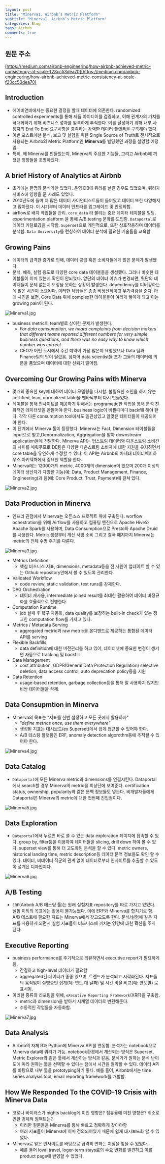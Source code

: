 ```yaml
---
layout: post
title: "Minerva1. Airbnb’s Metric Platform"
subtitle: "Minerva1. Airbnb’s Metric Platform"
categories: Blog
tags: Airbnb
comments: true
---
```


## 원문 주소

[https://medium.com/airbnb-engineering/how-airbnb-achieved-metric-consistency-at-scale-f23cc53dea70](https://medium.com/airbnb-engineering/how-airbnb-achieved-metric-consistency-at-scale-f23cc53dea70)

## Introduction

- 에어비앤비에서는 중요한 결정을 할때 데이터에 의존한다. randomized controlled experiments를 통해 제품 아이디어를 검증하고, 이해 관계자의 가치를 극대화하기 위해 비즈니스 성과를 엄격하게 추적한다. 이를 달성하기 위해 내부 사용자의 End To End 요구사항을 충족하는 강력한 데이터 플랫폼을 구축해야 했다.
- 이번 포스트에선 분석, 보고 및 실험을 위한 Single Source of Truth로 전사적으로 사용되는 Airbnb의 Metric Platform인 **Minerva**를 빌딩했던 과정을 설명할 예정임.
- 특히, 왜 Minerva를 만들었는지, Minerva의 주요한 기능들, 그리고 Airbnb에 끼쳤던 영향들을 조명하겠다.

## A brief History of Analytics at Airbnb

- 초기에는 한명의 분석가만 있었다. 운영 DB에 쿼리를 날린 경우도 있었으며, 쿼리가 서비스에 영향을 준 사례도 있었다.
- 2010년도에 들며 더 많은 데이터 사이언티스트들이 들어왔고 데이터 또한 다양해지고 많아졌다. 이 시기부터 데이터 인프라를 업그레이드 및 안정화함.
- airflow로 배치 작업들을 관리. `core_data` 라 불리는 중요 데이터 테이블을 빌딩. experimentation platform 을 통해 A/B testing 문화를 도입함. `Dataportal`로 데이터 카탈로깅을 시작함. `Superset`으로 개인적으로, 또한 상호작용하며 데이터를 분석함. `Data University`를 런칭하여 데이터 분석에 필요한 기술들을 교육함

## Growing Pains

- 데이터의 급격한 증가로 인해, 데이터 공급 혹은 소비자들에게 많은 문제가 발생했다.
- 분석, 예측, 실험 용도로 다양한 core data 테이블들을 생성했다. 그러나 비슷한 테이블들이 이미 있는지 확인이 안되었다. 앞단의 데이터 이슈가 변경되면, 뒷단의 데이터들이 문제 없는지 보장을 못하는 상황이 발생한다. dependency를 디버깅하는데 많은 시간이 소요된다. 이러한 작업들은 종종 비생산적이고 무기력감을 준다. 아래 사진을 보면, Core Data 위에 complex한 테이블들이 여러개 쌓이게 되고 이는 growing pain이 된다.

![Minerva1.jpg](https://bernard-choi.github.io/assets/img/post_img/minerva1.jpg)

- business metric이 team별로 상이한 문제가 발생한다.
    - *For data comsumption, we heard complaints from decision makers that different teams reported different numbers for very simple business questions, and there was no easy way to know which number was correct.*
    - CEO가 어떤 도시에서 주간 예약이 가장 많은지 요청했으나 Data 팀과 Finance팀의 답이 달랐음. 심지어 data scientist들 조차 그들의 데이터에 의문을 품었으며 데이터에 대한 신뢰가 떨어짐.

## Overcoming Our Growing Pains with Minerva

- 몇개의 중요한 key에 대하여 데이터 모델링을 다시함. 불필요한 조인을 하지 않는 certified, lean, normalized table을 맨바닥부터 다시 만들었다.
- 테이블을 통해 인사이트를 제공하기 위해서는 programatic한 작업을 통해 분석 친화적인 데이터셋을 만들어야 한다. business logic이 바뀔때마다 backfill 해야 한다. 각각 다른 consumption tool에서도 일관성있고 알맞은 데이터들이 제공되어야 한다.
- 이 단계에서 Minerva 툴이 등장했다. Minerva는 Fact, Dimension 테이블들을 Input으로 받고,Denormalization, Aggregation을 맡아 downstream application들에 전달한다. Minerva API는 업스트림 데이터와 다운스트림 소비간의 차이를 매워주므로 DE팀은 다양한 다운스트림 소비자에 대한 지원을 유지하면서 core table을 유연하게 수정할 수 있다. 이 API는 Airbnb의 차세대 데이터웨어하우스 아키텍쳐에서 중요한 역할을 한다.
- Minerva에는 12000개의 metric, 4000개의 dimension이 있으며 200개 이상의 데이터 생산자가 다양한 기능(예: Data, Product Management, Finance, Engineering)과 팀(예: Core Product, Trust, Payment)에 걸쳐 있다.

 ![Minerva2.jpg](https://bernard-choi.github.io/assets/img/post_img/minerva2.jpg)



## Data Production in Minerva

- 인프라 관점에서 Minerva는 오픈소스 프로젝트 위에 구축된다. worflow ochestration을 위해 Airflow를 사용하고 컴퓨팅 엔진으로 Apache Hive와 Apache Spark를 사용하며, Data Consumption으로 Presto와 Apache Druid를 사용한다. Metric 생성부터 계산 서빙 소비 그리고 결국 폐지까지 Minerva는 metric의 전체 수명 주기를 다룬다.

![Minerva3.jpg](https://bernard-choi.github.io/assets/img/post_img/minerva3.jpg)


- Metrics Definition
    - 핵심 비즈니스 지표, dimensions, metadata등을 전 사원이 업데이트 할 수 있는 Github repository안에서 볼 수 있도록 관리한다.
- Validated Workflow
    - code review, static validation, test runs를 강제한다.
- DAG Orchestration
    - 데이터 재사용, intermediate joined result를 최대한 활용하여 데이터 비정규화를 효율적으로 진행한다.
- Computation Runtime
    - job 실패 후 복구 자동화,  data quality를 보장하는 built-in check가 있는 정교한 computation flow를 가지고 있다.
- Metrics / Metadata Serving
    - aggregated metric과 raw metric을 온디맨드로 제공하는 통합된 데이터 API를 serving
- Flexible Backfills
    - data definition에 대한 버전관리를 하고 있어, 데이터셋에  중요한 변경이 생기면 자동으로 tracking 및 backfill
- Data Management
    - cost attribution, GDPR(General Data Protection Regulation) selective deletion, data access control, auto deprecation policy등을 지원
- Data Retention
    - usage-based retention, garbage collection등을 통해 잘 사용하지 않지만 비싼 데이터들을 삭제.


## Data Consupmtion in Minerva

- Minerva의 목표는 “지표를 한번 설정하고 모든 곳에서 활용하자"
    - “*define metrics once, use them everywhere”*
    - 생성된 지표는 대시보드(ex Superset)에서 쉽게 접근할 수 있어야 한다.
    - A/B 테스팅 플랫폼인 ERF, anomaly detection algorothm등에 추적될 수 있어야 한다.

![Minerva4.jpg](https://bernard-choi.github.io/assets/img/post_img/minerva4.jpg)


## Data Catalog

- `Dataportal`에 모든 Minerva metric과 dimensions를 연결시킨다. Dataportal에서 search할 경우 Minerva의 metric을 최상단에 보여준다. certification status, ownership, popularity와 같은 문맥 정보들도 넣는다. 비개발자들에게 Dataportal은 Minerva의 metric에 대한 첫번째 진입점이다.

![Minerva5.jpg](https://bernard-choi.github.io/assets/img/post_img/minerva5.jpg)


## Data Exploration

- `Dataportal`에서 누르면 바로 쓸 수 있는 data exploration 페이지에 접속할 수 있다. group by, filter등을 이용하여 데이터들을 slicing, drill down 하여 볼 수 있다. superset view를 통해 더 고도화된 분석을 할 수 있다. metric owners, historical landing time, metric description등 데이터 문맥 정보들도 확인 할 수 있다. 데이터, 비데이터 직군의 관계 없이 데이터로부터 인사이트를 추출할 수 있도록 설계된 디자인이다.

![Minerva6.jpg](https://bernard-choi.github.io/assets/img/post_img/minerva6.jpg)


## A/B Testing

- `ERF`(Airbnb A/B 테스팅 툴)는 원래 실험지표 repository를 따로 가지고 있었다. 실험 이외의 목표에는 활용이 불가능했다. 이에 ERF와 Minerva를 합치기로 함. A/B 테스트에 필요한 지표는 Minerva에서 갖고오도록 한다. 분석/실험에 같은 지표를 사용하게 되면서 실험 지표들이 비즈니스에 끼치는 영향에 대한 확신을 주게 된다.

## Executive Reporting

- business performance를 주기적으로 리뷰하면서 executive report가 필요하게 됨.
    - 간결하고 high-level 데이터가 필요함
    - aggregated된 데이터가 종종 있으며, 트렌드가 분석되고 시각화된다. 지표들의 움직임이 실행중인 집계(예: 연도 대 날짜) 및 시간 비율 비교(예: 연도별) 로 표시됨.
- 이러한 종류의 리포팅을 위해, `eXecutive Reporting Framework`(XRF)을 구축함.
    - metric과 dimension을 받아서 시계열 데이터로 변환해준다.
    - 수동적인 작업들을 자동화함.

![Minerva7.jpg](https://bernard-choi.github.io/assets/img/post_img/minerva7.jpg)


## Data Analysis

- Airbnb의 자체 R과 Python에 Minerva API를 연동함. 분석가는 notebook으로 Minerva data에 쿼리가 가능. notebook환경에서 계산되는 방식은 Superset, Metric Explorer와 같은 툴에서 계산하는 방식과 같음. 분석가가 원하는 분석 난이도에 따라 원하는 툴을 선택할 수 있다는 점에서 시간을 절약할 수 있다. 데이터 API를 바탕으로 내부 툴을 prototyping하기 좋다. 예를 들어, Airbnb에서는 time series analysis tool, email reporting framework를 개발함.

## How We Responded To the COVID-19 Crisis with Minerva Data

- 코로나 바이러스가 nights backlog에 미친 영향은? 점유율에 미친 영향은? 취소로 인한 경제적 임팩트는?
    - 이러한 질문들을  Minerva를 통해 빠르고 정확하게 찾아야함
    - 여러 지표들이 Minerva에 이미 정의되어있기 때문에 쉽게 대시보드화 할 수 있었다.
- Minerva로 얻은 인사이트를 바탕으로 급격히 변화는 지점을 찾을 수 있었다.
    - 예를 들어 loval travel, loger-term stays로의 수요 변화를 발견하고 이를 product page에 반영할 수 있었다.
